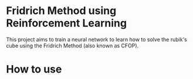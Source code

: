 # Fridrich Method using Reinforcement Learning
This project aims to train a neural network to learn how to solve the rubik's cube using the Fridrich Method (also known as CFOP).

# How to use